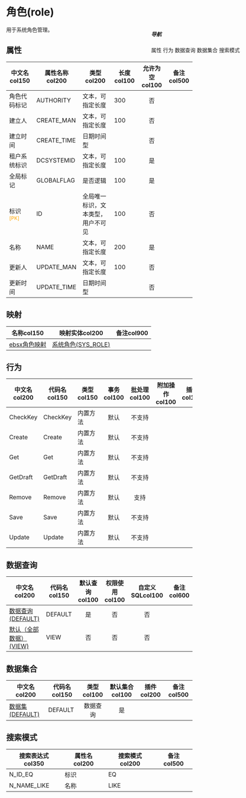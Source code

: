 # 角色(role)  <!-- {docsify-ignore-all} -->


用于系统角色管理。


## 属性
|    中文名col150 | 属性名称col200           | 类型col200     | 长度col100    |允许为空col100    |  备注col500  |
| --------   |------------| -----  | -----  | :----: | -------- |
|角色代码标记|AUTHORITY|文本，可指定长度|300|否||
|建立人|CREATE_MAN|文本，可指定长度|100|否||
|建立时间|CREATE_TIME|日期时间型||否||
|租户系统标识|DCSYSTEMID|文本，可指定长度|100|是||
|全局标记|GLOBALFLAG|是否逻辑|100|是||
|标识<sup class="footnote-symbol"><font color=orange>[PK]</font></sup>|ID|全局唯一标识，文本类型，用户不可见|100|否||
|名称|NAME|文本，可指定长度|200|是||
|更新人|UPDATE_MAN|文本，可指定长度|100|否||
|更新时间|UPDATE_TIME|日期时间型||否||


## 映射
| 名称col150    | 映射实体col200   | 备注col900  |
| -------- |----------  |----- |
|[ebsx角色映射](module/Base/role/demap/DEMap)|[系统角色(SYS_ROLE)](module/ebsx/Role)||

## 行为
| 中文名col200    | 代码名col150    | 类型col150    | 事务col100   | 批处理col100   | 附加操作col100  | 插件col150    |  备注col300  |
| -------- |---------- |----------- |:----:|:----:|---------| ----- | ----- |
|CheckKey|CheckKey|内置方法|默认|不支持||||
|Create|Create|内置方法|默认|不支持||||
|Get|Get|内置方法|默认|不支持||||
|GetDraft|GetDraft|内置方法|默认|不支持||||
|Remove|Remove|内置方法|默认|支持||||
|Save|Save|内置方法|默认|不支持||||
|Update|Update|内置方法|默认|不支持||||

## 数据查询
| 中文名col200    | 代码名col150    | 默认查询col100 | 权限使用col100 | 自定义SQLcol100 |  备注col600|
| --------  | --------   | :----:  |:----:  | :----:  |----- |
|[数据查询(DEFAULT)](module/Base/role/query/Default)|DEFAULT|是|否 |否 ||
|[默认（全部数据）(VIEW)](module/Base/role/query/View)|VIEW|否|否 |否 ||

## 数据集合
| 中文名col200  | 代码名col150  | 类型col100 | 默认集合col100 |   插件col200|   备注col500|
| --------  | --------   | :----:   | :----:   | ----- |----- |
|[数据集(DEFAULT)](module/Base/role/dataset/Default)|DEFAULT|数据查询|是|||

## 搜索模式
|   搜索表达式col350   |    属性名col200    |    搜索模式col200        |备注col500  |
| -------- |------------|------------|------|
|N_ID_EQ|标识|EQ||
|N_NAME_LIKE|名称|LIKE||

<div style="display: block; overflow: hidden; position: fixed; top: 140px; right: 100px;">

##### 导航
<el-anchor >
<el-anchor-link :href="`#/module/Base/role?id=属性`">
  属性
</el-anchor-link>
<el-anchor-link :href="`#/module/Base/role?id=行为`">
  行为
</el-anchor-link>
<el-anchor-link :href="`#/module/Base/role?id=数据查询`">
  数据查询
</el-anchor-link>
<el-anchor-link :href="`#/module/Base/role?id=数据集合`">
  数据集合
</el-anchor-link>
<el-anchor-link :href="`#/module/Base/role?id=搜索模式`">
  搜索模式
</el-anchor-link>
</el-anchor>
</div>

<script>
 const { createApp } = Vue
  createApp({
    data() {
      return {



      }
    },
    methods: {
    }
  }).use(ElementPlus).mount('#app')
</script>